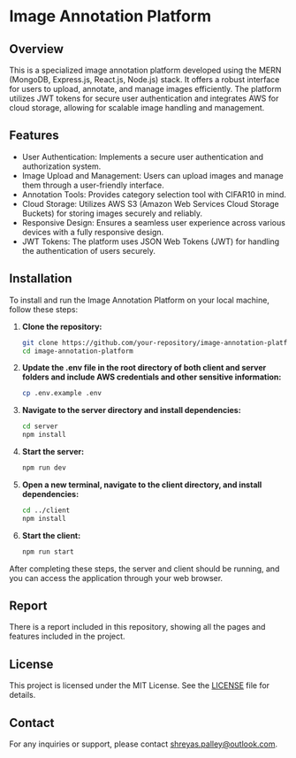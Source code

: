 # Image Annotation Platform

## Overview
This is a specialized image annotation platform developed using the MERN (MongoDB, Express.js, React.js, Node.js) stack. It offers a robust interface for users to upload, annotate, and manage images efficiently. The platform utilizes JWT tokens for secure user authentication and integrates AWS for cloud storage, allowing for scalable image handling and management.

## Features
- User Authentication: Implements a secure user authentication and authorization system.
- Image Upload and Management: Users can upload images and manage them through a user-friendly interface.
- Annotation Tools: Provides category selection tool with CIFAR10 in mind.
- Cloud Storage: Utilizes AWS S3 (Amazon Web Services Cloud Storage Buckets) for storing images securely and reliably.
- Responsive Design: Ensures a seamless user experience across various devices with a fully responsive design.
- JWT Tokens: The platform uses JSON Web Tokens (JWT) for handling the authentication of users securely.

## Installation
To install and run the Image Annotation Platform on your local machine, follow these steps:

1. **Clone the repository:**
   ```bash
   git clone https://github.com/your-repository/image-annotation-platform.git
   cd image-annotation-platform
   ```

2. **Update the .env file in the root directory of both client and server folders and include AWS credentials and other sensitive information:**
   ```bash
   cp .env.example .env
   ```

3. **Navigate to the server directory and install dependencies:**
   ```bash
   cd server
   npm install
   ```

4. **Start the server:**
   ```bash
   npm run dev
   ```

5. **Open a new terminal, navigate to the client directory, and install dependencies:**
   ```bash
   cd ../client
   npm install
   ```

6. **Start the client:**
   ```bash
   npm run start
   ```

After completing these steps, the server and client should be running, and you can access the application through your web browser.

## Report
There is a report included in this repository, showing all the pages and features included in the project.

## License
This project is licensed under the MIT License. See the [LICENSE](LICENSE) file for details.

## Contact
For any inquiries or support, please contact [shreyas.palley@outlook.com](mailto:shreyas.palley@outlook.com).
